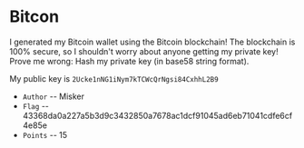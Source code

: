 # Bitcon
I generated my Bitcoin wallet using the Bitcoin blockchain! The blockchain is 100% secure, so I shouldn't worry about anyone getting my private key! Prove me wrong: Hash my private key (in base58 string format).

My public key is `2Ucke1nNG1iNym7kTCWcQrNgsi84CxhhL2B9`

* `Author` -- Misker
* `Flag` -- 43368da0a227a5b3d9c3432850a7678ac1dcf91045ad6eb71041cdfe6cf4e85e
* `Points` -- 15

